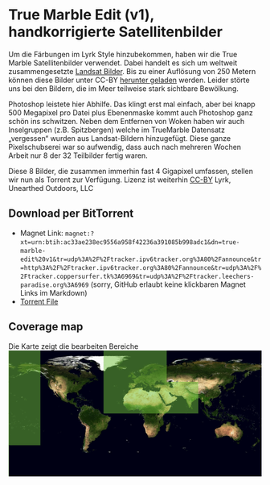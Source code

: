 # True Marble Edit (v1), handkorrigierte Satellitenbilder

Um die Färbungen im Lyrk Style hinzubekommen, haben wir die True Marble Satellitenbilder verwendet. Dabei handelt es sich um weltweit zusammengesetzte [Landsat Bilder](https://de.wikipedia.org/wiki/Landsat). Bis zu einer Auflösung von 250 Metern können diese Bilder unter CC-BY [herunter geladen](http://www.unearthedoutdoors.net/global_data/true_marble/download) werden. Leider störte uns bei den Bildern, die im Meer teilweise stark sichtbare Bewölkung. 

Photoshop leistete hier Abhilfe. Das klingt erst mal einfach, aber bei knapp 500 Megapixel pro Datei plus Ebenenmaske kommt auch Photoshop ganz schön ins schwitzen. Neben dem Entfernen von Woken haben wir auch Inselgruppen (z.B. Spitzbergen) welche im TrueMarble Datensatz „vergessen“ wurden aus Landsat-Bildern hinzugefügt. 
Diese ganze Pixelschubserei war so aufwendig, dass auch nach mehreren Wochen Arbeit nur 8 der 32 Teilbilder fertig waren. 

Diese 8 Bilder, die zusammen immerhin fast 4 Gigapixel umfassen, stellen wir nun als Torrent zur Verfügung. Lizenz ist weiterhin [CC-BY](http://creativecommons.org/licenses/by/3.0/us/) Lyrk, Unearthed Outdoors, LLC 

## Download per BitTorrent
* Magnet Link: `magnet:?xt=urn:btih:ac33ae238ec9556a958f42236a391085b998adc1&dn=true-marble-edit%20v1&tr=udp%3A%2F%2Ftracker.ipv6tracker.org%3A80%2Fannounce&tr=http%3A%2F%2Ftracker.ipv6tracker.org%3A80%2Fannounce&tr=udp%3A%2F%2Ftracker.coppersurfer.tk%3A6969&tr=udp%3A%2F%2Ftracker.leechers-paradise.org%3A6969` (sorry, GitHub erlaubt keine klickbaren Magnet Links im Markdown)
* [Torrent File](/true-marble-edit-v1.torrent)

## Coverage map
Die Karte zeigt die bearbeiten Bereiche
![coverage map](https://raw.githubusercontent.com/lyrk/true-marble-edit/master/coverage.png)
